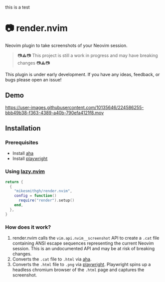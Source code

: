 this is a test

# :camera: render.nvim
Neovim plugin to take screenshots of your Neovim session.
> :camera::warning::camera: This project is still a work in progress and may have breaking changes :camera::warning::camera:

This plugin is under early development. If you have any ideas, feedback, or bugs please open an issue! 

## Demo
https://user-images.githubusercontent.com/10135646/224586255-bbb49b38-f363-4389-a40b-790efa4121f8.mov

## Installation

### Prerequisites
- Install [aha](https://github.com/theZiz/aha)
- Install [playwright](https://playwright.dev/)

### Using [lazy.nvim](https://github.com/folke/lazy.nvim)
```lua
return {
  {
    "mikesmithgh/render.nvim",
    config = function()
      require("render").setup()
    end,
  },
}
```

### How does it work?
1. render.nvim calls the `vim.api.nvim__screenshot` API to create a `.cat` file containing ANSI escape sequences representing the current Neovim session. This is an undocumented API and may be at risk of breaking changes.
2. Converts the `.cat` file to `.html` via [aha](https://github.com/theZiz/aha).
3. Converts the `.html` file to `.png` via [playwright](https://playwright.dev/). Playwright spins up a headless chromium browser of the `.html` page and captures the screenshot.
